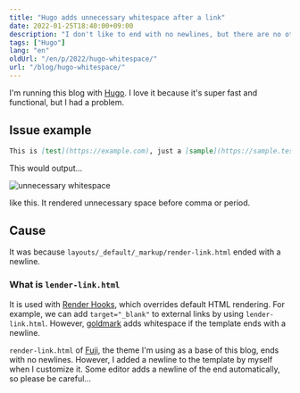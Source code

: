 ```yaml
---
title: "Hugo adds unnecessary whitespace after a link"
date: 2022-01-25T18:40:00+09:00
description: "I don't like to end with no newlines, but there are no other solutions"
tags: ["Hugo"]
lang: "en"
oldUrl: "/en/p/2022/hugo-whitespace/"
url: "/blog/hugo-whitespace/"
---
```


I'm running this blog with [Hugo](https://gohugo.io).
I love it because it's super fast and functional, but I had a problem.

## Issue example
```markdown
This is [test](https://example.com), just a [sample](https://sample.test)
```

This would output...

![unnecessary whitespace](/img/unnecessary-whitespace.webp)

like this.
It rendered unnecessary space before comma or period.

## Cause
It was because `layouts/_default/_markup/render-link.html` ended with a newline.

### What is `lender-link.html`
It is used with [Render Hooks](https://gohugo.io/getting-started/configuration-markup#markdown-render-hooks), which overrides default HTML rendering.
For example, we can add `target="_blank"` to external links by using `lender-link.html`.
However, [goldmark](https://github.com/yuin/goldmark) adds whitespace if the template ends with a newline.

`render-link.html` of [Fuji](https://github.com/dsrkafuu/hugo-theme-fuji/), the theme I'm using as a base of this blog, ends with no newlines.
However, I added a newline to the template by myself when I customize it.
Some editor adds a newline of the end automatically, so please be careful...

